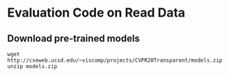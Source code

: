 # Evaluation Code on Read Data

## Download pre-trained models
```
wget http://cseweb.ucsd.edu/~viscomp/projects/CVPR20Transparent/models.zip
unzip models.zip
```

